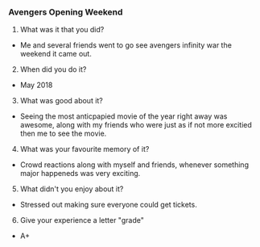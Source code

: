 ### Avengers Opening Weekend

1) What was it that you did?
- Me and several friends went to go see avengers infinity war the weekend it came out.

2) When did you do it?
- May 2018

3) What was good about it?
- Seeing the most anticpapied movie of the year right away was awesome, along with my friends who were just as if not more excitied then me to see the movie.

4) What was your favourite memory of it?
- Crowd reactions along with myself and friends, whenever something major happeneds was very exciting.

5) What didn't you enjoy about it?
- Stressed out making sure everyone could get tickets.

6) Give your experience a letter "grade"
- A+